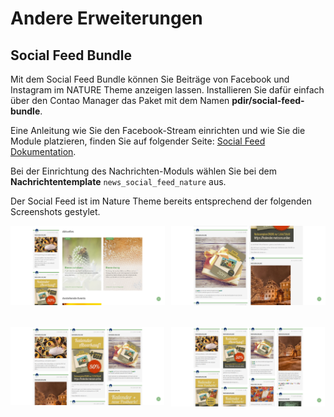 # Andere Erweiterungen

## Social Feed Bundle

Mit dem Social Feed Bundle können Sie Beiträge von Facebook und Instagram im NATURE Theme anzeigen lassen. Installieren Sie dafür einfach über den Contao Manager das Paket mit dem Namen **pdir/social-feed-bundle**.

Eine Anleitung wie Sie den Facebook-Stream einrichten und wie Sie die Module platzieren, finden Sie auf folgender Seite: [Social Feed Dokumentation](https://pdir1.gitbook.io/documentation-for-contao-extensions-by-pdir/social-feed).  

Bei der Einrichtung des Nachrichten-Moduls wählen Sie bei dem **Nachrichtentemplate** `news_social_feed_nature` aus.

Der Social Feed ist im Nature Theme bereits entsprechend der folgenden Screenshots gestylet.

<img src="../_images/nature-theme/erweiterungen/social-feed-einspaltig.png" style="width:49%;margin-right:1%;margin-bottom:7%;vertical-align:top;" /><img src="../_images/nature-theme/erweiterungen/social-feed-zweispaltig.png" style="width:49%;margin-left:1%;margin-bottom:7%;vertical-align:top;" /><img src="../_images/nature-theme/erweiterungen/social-feed-dreispaltig.png" style="width:49%;margin-right:1%;vertical-align:top;" /><img src="../_images/nature-theme/erweiterungen/social-feed-vierspaltig.png" style="width:49%;margin-left:1%;vertical-align:top;" />